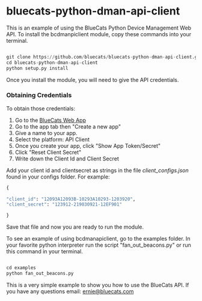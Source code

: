 # bluecats-python-dman-api-client

This is an example of using the BlueCats Python Device Management Web API. 
To install the bcdmanpiclient module, copy these commands into your terminal. 

```python

git clone https://github.com/bluecats/bluecats-python-dman-api-client.git
cd bluecats-python-dman-api-client
python setup.py install 

```

Once you install the module, you will need to give the API credentials.

### Obtaining Credentials
 To obtain those credentials:

1. Go to the [BlueCats Web App](https://app.bluecats.com)
2. Go to the app tab then "Create a new app" 
3. Give a name to your app. 
4. Select the platform: API Client
5. Once you create your app, click "Show App Token/Secret"
6. Click "Reset Client Secret"
7. Write down the Client Id and Client Secret


Add your client id and clientsecret as strings in the file *client_configs.json* found in your configs folder. For example:

```python
{
	
"client_id": "12093A12093B-10293A10293-1203920",
"client_secret": "123912-219030921-12EF901"

}

```

Save that file and now you are ready to run the module. 

To see an example of using bcdmanapiclient, go to the examples folder. In your favorite python interpreter run the script "fan_out_beacons.py" or run this command in your terminal. 

```python

cd examples 
python fan_out_beacons.py 

```


This is a very simple example to show you how to use the BlueCats API. If you have any questions email: ernie@bluecats.com

